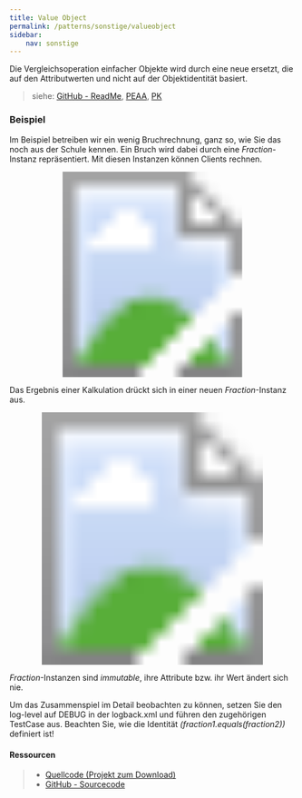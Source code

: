 ```yaml
---
title: Value Object
permalink: /patterns/sonstige/valueobject
sidebar:
    nav: sonstige
---
```


Die Vergleichsoperation einfacher Objekte wird durch eine neue ersetzt, die auf den Attributwerten und nicht auf der Objektidentität basiert.

> siehe: [GitHub - ReadMe](https://github.com/KarlEilebrecht/patterns-kompakt-code/blob/main/src/test/java/de/calamanari/pk/valueobject/README.md), [PEAA](/literature#peaa), [PK](/literature#pk)

### Beispiel

Im Beispiel betreiben wir ein wenig Bruchrechnung, ganz so, wie Sie das noch aus der Schule kennen.
Ein Bruch wird dabei durch eine *Fraction*-Instanz repräsentiert. Mit diesen Instanzen können Clients rechnen.

<svg version="1.1" xmlns="http://www.w3.org/2000/svg" xmlns:xlink="http://www.w3.org/1999/xlink" viewBox="0 0 440 316">
<image width="440" height="316" xlink:href="/images/patterns/valueobject/value_object_cx.png"></image> <a xlink:href="https://github.com/KarlEilebrecht/patterns-kompakt-code/blob/main/src/main/java/de/calamanari/pk/valueobject/Fraction.java">
<rect x="25" y="35" fill="#fff" opacity="0" width="218" height="254"></rect>
</a>
</svg>

Das Ergebnis einer Kalkulation drückt sich in einer neuen *Fraction*-Instanz aus.

<svg version="1.1" xmlns="http://www.w3.org/2000/svg" xmlns:xlink="http://www.w3.org/1999/xlink" viewBox="0 0 597 528">
<image width="597" height="528" xlink:href="/images/patterns/valueobject/value_object_dx.png"></image> <a xlink:href="https://github.com/KarlEilebrecht/patterns-kompakt-code/blob/main/src/main/java/de/calamanari/pk/valueobject/Fraction.java">
<rect x="194" y="0" fill="#fff" opacity="0" width="90" height="528"></rect>
</a><a xlink:href="https://github.com/KarlEilebrecht/patterns-kompakt-code/blob/main/src/main/java/de/calamanari/pk/valueobject/Fraction.java">
<rect x="339" y="0" fill="#fff" opacity="0" width="90" height="528"></rect>
</a><a xlink:href="https://github.com/KarlEilebrecht/patterns-kompakt-code/blob/main/src/main/java/de/calamanari/pk/valueobject/Fraction.java">
<rect x="475" y="0" fill="#fff" opacity="0" width="90" height="528"></rect>
</a>
</svg>

*Fraction*-Instanzen sind *immutable*, ihre Attribute bzw. ihr Wert ändert sich nie.

Um das Zusammenspiel im Detail beobachten zu können, setzen Sie den log-level auf DEBUG in der logback.xml und führen den zugehörigen TestCase aus.
Beachten Sie, wie die Identität *(fraction1.equals(fraction2))* definiert ist!

#### Ressourcen

> * [Quellcode (Projekt zum Download)](/patterns#codebeispiele)
> * [GitHub - Sourcecode](https://github.com/KarlEilebrecht/patterns-kompakt-code/blob/main/src/main/java/de/calamanari/pk/valueobject)